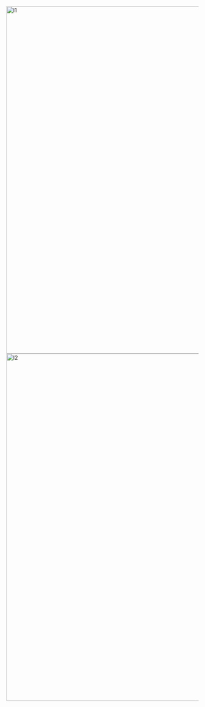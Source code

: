 <img width="911" alt="l1" src="https://github.com/ShreyanshEC088/To-Do-List/assets/114645979/80e6354f-9a62-41db-bcf2-668026eb5995">
<img width="911" alt="l2" src="https://github.com/ShreyanshEC088/To-Do-List/assets/114645979/2307158b-a453-4859-a1de-b4283b2d582c">
